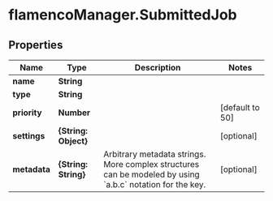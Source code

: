 # flamencoManager.SubmittedJob

## Properties

Name | Type | Description | Notes
------------ | ------------- | ------------- | -------------
**name** | **String** |  | 
**type** | **String** |  | 
**priority** | **Number** |  | [default to 50]
**settings** | **{String: Object}** |  | [optional] 
**metadata** | **{String: String}** | Arbitrary metadata strings. More complex structures can be modeled by using &#x60;a.b.c&#x60; notation for the key. | [optional] 



